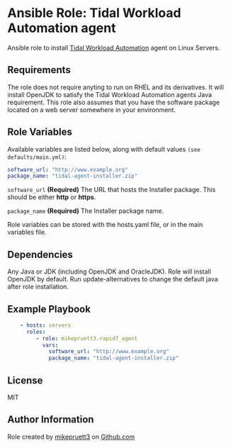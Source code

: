 Ansible Role: Tidal Workload Automation agent
=========

Ansible role to install [Tidal Workload Automation](https://www.tidalsoftware.com) agent on Linux Servers.

Requirements
------------

The role does not require anyting to run on RHEL and its derivatives. It will install OpenJDK to satisfy the Tidal Workload Automation agents Java requirement. This role also assumes that you have the software package located on a web server somewhere in your environment.

Role Variables
--------------

Available variables are listed below, along with default values ```(see defaults/main.yml)```:

``` yaml
software_url: "http://www.example.org"
package_name: "tidal-agent-installer.zip"
```

```software_url``` **(Required)** The URL that hosts the Installer package. This should be either **http** or **https**.

```package_name``` **(Required)** The Installer package name.

Role variables can be stored with the hosts.yaml file, or in the main variables file.

Dependencies
------------

Any Java or JDK (including OpenJDK and OracleJDK). Role will install OpenJDK by default. Run update-alternatives to change the default java after role installation.

Example Playbook
----------------

``` yaml
    - hosts: servers
      roles:
         - role: mikepruett3.rapid7_agent
           vars:
             software_url: "http://www.example.org"
             package_name: "tidal-agent-installer.zip"
```

License
-------

MIT

Author Information
------------------

Role created by [mikepruett3](https://github.com/mikepruett3) on [Github.com](https://github.com/mikepruett3/ansible-role-tidal-agent)
